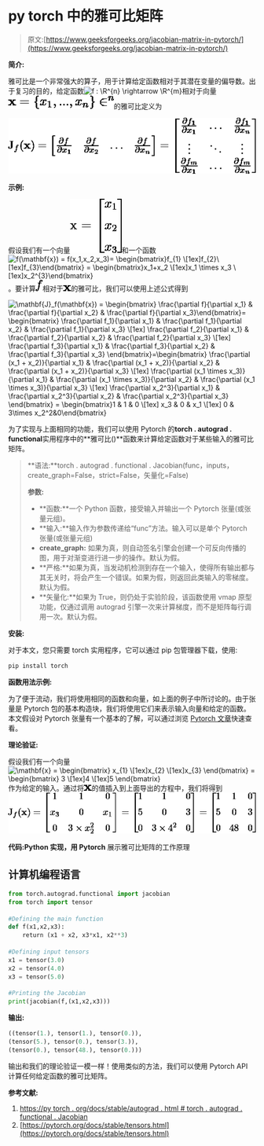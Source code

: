 # py torch 中的雅可比矩阵

> 原文:[https://www.geeksforgeeks.org/jacobian-matrix-in-pytorch/](https://www.geeksforgeeks.org/jacobian-matrix-in-pytorch/)

**简介:**

雅可比是一个非常强大的算子，用于计算给定函数相对于其潜在变量的偏导数。出于复习的目的，给定函数![f : \R^{n} \rightarrow \R^{m}          ](img/a9eaf072ce83f1da287aabd17a01afc1.png "Rendered by QuickLaTeX.com")相对于向量![\mathbf{x} = \{x_1, ..., x_n\} \in \R^{n}          ](img/d4826f4a9763ef21774c9a0376d8c8ff.png "Rendered by QuickLaTeX.com")的雅可比定义为

![\mathbf{J}_f(\mathbf{x}) = \begin{bmatrix}   \frac{\partial f}{\partial x_1} &    \frac{\partial f}{\partial x_2} & \ldots &    \frac{\partial f}{\partial x_n}\end{bmatrix}=    \begin{bmatrix}  \frac{\partial f_1}{\partial x_1} & \ldots &    \frac{\partial f_1}{\partial x_n} \\[1ex] \vdots & \ddots & \vdots \\ \frac{\partial f_m}{\partial x_1} &    \ldots &    \frac{\partial f_m}{\partial x_n} \end{bmatrix}](img/7349e64c49460282eb81552e7170e7e7.png "Rendered by QuickLaTeX.com")

**示例:**

假设我们有一个向量![\mathbf{x} = \begin{bmatrix}  x_{1} \\[1ex]x_{2} \\[1ex]x_{3} \end{bmatrix}       ](img/eb80aa5e6da8932786ed14771a0ba3e5.png "Rendered by QuickLaTeX.com")和一个函数![f(\mathbf{x}) = f(x_1,x_2,x_3)= \begin{bmatrix}f_{1} \\[1ex]f_{2}\\[1ex]f_{3}\end{bmatrix} = \begin{bmatrix}x_1+x_2 \\[1ex]x_1 \times x_3 \\[1ex]x_2^{3}\end{bmatrix}      ](img/c8186811ac463cc78e15d1ef9d15f32e.png "Rendered by QuickLaTeX.com")。要计算![f      ](img/dc881aa9295893a96ae5bfc4362792fa.png "Rendered by QuickLaTeX.com")相对于![\mathbf{x}      ](img/bd3cdfea8c358a8f7c5cafde0aa090ad.png "Rendered by QuickLaTeX.com")的雅可比，我们可以使用上述公式得到

![\mathbf{J}_f(\mathbf{x}) = \begin{bmatrix}   \frac{\partial f}{\partial x_1} &    \frac{\partial f}{\partial x_2} &    \frac{\partial f}{\partial x_3}\end{bmatrix}=    \begin{bmatrix}  \frac{\partial f_1}{\partial x_1} & \frac{\partial f_1}{\partial x_2} &    \frac{\partial f_1}{\partial x_3} \\[1ex]   \frac{\partial f_2}{\partial x_1} & \frac{\partial f_2}{\partial x_2} &    \frac{\partial f_2}{\partial x_3} \\[1ex]  \frac{\partial f_3}{\partial x_1} & \frac{\partial f_3}{\partial x_2} &    \frac{\partial f_3}{\partial x_3} \end{bmatrix}=\begin{bmatrix}  \frac{\partial (x_1 + x_2)}{\partial x_1} & \frac{\partial (x_1 + x_2)}{\partial x_2} &    \frac{\partial (x_1 + x_2)}{\partial x_3} \\[1ex]   \frac{\partial (x_1 \times x_3)}{\partial x_1} & \frac{\partial (x_1 \times x_3)}{\partial x_2} &    \frac{\partial (x_1 \times x_3)}{\partial x_3} \\[1ex]  \frac{\partial x_2^3}{\partial x_1} & \frac{\partial x_2^3}{\partial x_2} &    \frac{\partial x_2^3}{\partial x_3} \end{bmatrix} = \begin{bmatrix}1 & 1 & 0 \\[1ex] x_3 & 0 & x_1 \\[1ex] 0 & 3\times x_2^2&0\end{bmatrix}](img/460f9fe354f264d12894120dc74b0c95.png "Rendered by QuickLaTeX.com")

为了实现与上面相同的功能，我们可以使用 Pytorch 的**torch . autograd . functional**实用程序中的**雅可比()**函数来计算给定函数对于某些输入的雅可比矩阵。

> **语法:**torch . autograd . functional . Jacobian(func，inputs，create_graph=False，strict=False，矢量化=False)
> 
> **参数:**
> 
> *   **函数:**一个 Python 函数，接受输入并输出一个 Pytorch 张量(或张量元组)。
> *   **输入:**输入作为参数传递给“func”方法。输入可以是单个 Pytorch 张量(或张量元组)
> *   **create_graph:** 如果为真，则自动签名引擎会创建一个可反向传播的图，用于对渐变进行进一步的操作。默认为假。
> *   **严格:**如果为真，当发动机检测到存在一个输入，使得所有输出都与其无关时，将会产生一个错误。如果为假，则返回此类输入的零梯度。默认为假。
> *   **矢量化:**如果为 True，则仍处于实验阶段，该函数使用 vmap 原型功能，仅通过调用 autograd 引擎一次来计算梯度，而不是矩阵每行调用一次。默认为假。

**安装:**

对于本文，您只需要 torch 实用程序，它可以通过 pip 包管理器下载，使用:

```py
pip install torch
```

**函数用法示例:**

为了便于流动，我们将使用相同的函数和向量，如上面的例子中所讨论的。由于张量是 Pytorch 包的基本构造块，我们将使用它们来表示输入向量和给定的函数。本文假设对 Pytorch 张量有一个基本的了解，可以通过浏览 [Pytorch 文章](https://www.geeksforgeeks.org/getting-started-with-pytorch/)快速查看。

**理论验证:**

假设我们有一个向量![\mathbf{x} = \begin{bmatrix}  x_{1} \\[1ex]x_{2} \\[1ex]x_{3} \end{bmatrix}  = \begin{bmatrix}  3 \\[1ex]4 \\[1ex]5 \end{bmatrix}      ](img/28f70b5de69ad5d2f09ab9b3ce7f3f42.png "Rendered by QuickLaTeX.com")作为给定的输入。通过将![\mathbf{x}      ](img/bd3cdfea8c358a8f7c5cafde0aa090ad.png "Rendered by QuickLaTeX.com")的值插入到上面导出的方程中，我们将得到![J_f({\mathbf{x}}) =\begin{bmatrix}1 & 1 & 0 \\[1ex] x_3 & 0 & x_1 \\[1ex] 0 & 3\times x_2^2&0\end{bmatrix}=\begin{bmatrix}1 & 1 & 0 \\[1ex] 5 & 0 & 3 \\[1ex] 0 & 3\times 4^2&0\end{bmatrix}= \begin{bmatrix}1 & 1 & 0 \\[1ex] 5 & 0 & 3 \\[1ex] 0 & 48 & 0\end{bmatrix}](img/0b68f86d6fd0e859f40ae913041cbbdd.png "Rendered by QuickLaTeX.com")

**代码:Python 实现，用 Pytorch** 展示雅可比矩阵的工作原理

## 计算机编程语言

```py
from torch.autograd.functional import jacobian
from torch import tensor

#Defining the main function
def f(x1,x2,x3):
    return (x1 + x2, x3*x1, x2**3)

#Defining input tensors
x1 = tensor(3.0)
x2 = tensor(4.0)
x3 = tensor(5.0)

#Printing the Jacobian
print(jacobian(f,(x1,x2,x3)))
```

**输出:**

```py
((tensor(1.), tensor(1.), tensor(0.)), 
(tensor(5.), tensor(0.), tensor(3.)), 
(tensor(0.), tensor(48.), tensor(0.)))
```

输出和我们的理论验证一模一样！使用类似的方法，我们可以使用 Pytorch API 计算任何给定函数的雅可比矩阵。

**参考文献:**

1.  [https://py torch . org/docs/stable/autograd . html # torch . autograd . functional . Jacobian](https://pytorch.org/docs/stable/autograd.html#torch.autograd.functional.jacobian)
2.  [https://pytorch.org/docs/stable/tensors.html](https://pytorch.org/docs/stable/tensors.html)